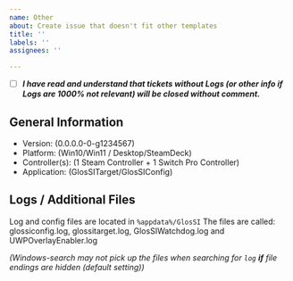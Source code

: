 ```yaml
---
name: Other
about: Create issue that doesn't fit other templates
title: ''
labels: ''
assignees: ''

---
```


  - [ ] _**I have read and understand that tickets without Logs (or other info if Logs are 1000% not relevant) will be closed without comment.**_

## General Information

  - Version: (0.0.0.0-0-g1234567)
  - Platform: (Win10/Win11 / Desktop/SteamDeck)
  - Controller(s): (1 Steam Controller + 1 Switch Pro Controller)
  - Application: (GlosSITarget/GlosSIConfig)
  
## Logs / Additional Files

Log and config files are located in `%appdata%/GlosSI`
The files are called: glossiconfig.log, glossitarget.log, GlosSIWatchdog.log and UWPOverlayEnabler.log

_(Windows-search may not pick up the files when searching for `log` **if** file endings are hidden (default setting))_
